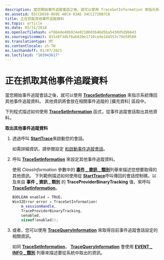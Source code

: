 ```yaml
---
description: 當您開始事件追蹤會話之後，就可以使用 TraceSetInformation 來指示系統傳回其他事件追蹤資料。
ms.assetid: 65CCD658-869E-40C4-83AE-34CC2720B7CB
title: 正在抓取其他事件追蹤資料
ms.topic: article
ms.date: 05/31/2018
ms.openlocfilehash: ef864de40b924e0210603646d5ba5430d5d9b643
ms.sourcegitcommit: 831e8f3db78ab820e1710cede244553c70e50500
ms.translationtype: MT
ms.contentlocale: zh-TW
ms.lasthandoff: 01/07/2021
ms.locfileid: "103943617"
---
```

# <a name="retrieving-additional-event-tracing-data"></a>正在抓取其他事件追蹤資料

當您開始事件追蹤會話之後，就可以使用 [**TraceSetInformation**](/windows/win32/api/evntrace/nf-evntrace-tracesetinformation) 來指示系統傳回其他事件追蹤資料。 其他資訊將會放在相關事件追蹤的 [擴充資料] 區段中。

下列程式描述如何使用 [**TraceSetInformation**](/windows/win32/api/evntrace/nf-evntrace-tracesetinformation) 函式，從事件追蹤會話取出其他資料。

**取出其他事件追蹤資料**

1.  透過呼叫 [**StartTrace**](/windows/win32/api/evntrace/nf-evntrace-starttracea)來啟動您的會話。

    如需詳細資訊，請參閱設定 [和啟動事件追蹤會話](configuring-and-starting-an-event-tracing-session.md)。

2.  呼叫 [**TraceSetInformation**](/windows/win32/api/evntrace/nf-evntrace-tracesetinformation) 來設定其他事件追蹤資料。

    使用 *ClassInformation* 參數中的 [**事件 \_ 資訊 \_ 類別**](/windows/desktop/api/Evntprov/ne-evntprov-event_info_class)列舉來描述您想要取得的其他資訊。 下列範例描述如何使用從 [**StartTrace**](/windows/win32/api/evntrace/nf-evntrace-starttracea)呼叫傳回的會話控制碼，以及來自 **事件 \_ 資訊 \_ 類別** 的 **TraceProviderBinaryTracking** 值，來呼叫 [**TraceSetInformation**](/windows/win32/api/evntrace/nf-evntrace-tracesetinformation)。

    ```C++
    BOOLEAN enabled = TRUE;
    Win32Error error = TraceSetInformation(
        m_sessionHandle,
        TraceProviderBinaryTracking,
        &enabled,
        sizeof(enabled));
    ```

    

3.  或者，您可以使用 [**TraceQueryInformation**](/windows/win32/api/evntrace/nf-evntrace-tracequeryinformation) 來取得目前事件追蹤會話設定的相關資訊。

    如同 [**TraceSetInformation**](/windows/win32/api/evntrace/nf-evntrace-tracesetinformation)， [**TraceQueryInformation**](/windows/win32/api/evntrace/nf-evntrace-tracequeryinformation) 會使用 [**EVENT \_ INFO \_ 類別**](/windows/desktop/api/Evntprov/ne-evntprov-event_info_class) 列舉來描述要從系統中取出的資訊。

 

 
